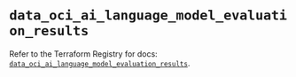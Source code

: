 # `data_oci_ai_language_model_evaluation_results`

Refer to the Terraform Registry for docs: [`data_oci_ai_language_model_evaluation_results`](https://registry.terraform.io/providers/oracle/oci/6.18.0/docs/data-sources/ai_language_model_evaluation_results).

